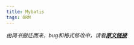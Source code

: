 ```yaml
---
title: Mybatis
tags: ORM
---
```


*由简书搬迁而来，bug和格式修改中，请看[**原文链接**](https://www.jianshu.com/p/c57752cac250)*

